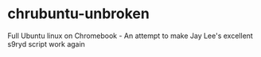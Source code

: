 # chrubuntu-unbroken
Full Ubuntu linux on Chromebook - An attempt to make Jay Lee's excellent s9ryd script work again
